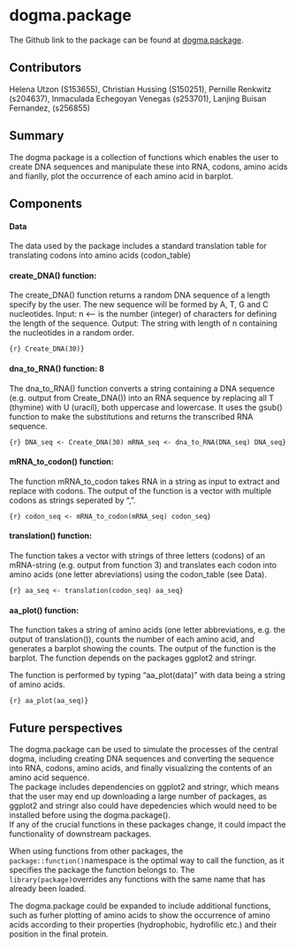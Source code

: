 
# dogma.package

The Github link to the package can be found at
[dogma.package](https://github.com/rforbiodatascience25/group_24_package).

## Contributors

Helena Utzon (S153655), Christian Hussing (S150251), Pernille Renkwitz
(s204637), Inmaculada Echegoyan Venegas (s253701), Lanjing Buisan
Fernandez, (s256855)

## Summary

The dogma package is a collection of functions which enables the user to
create DNA sequences and manipulate these into RNA, codons, amino acids
and fianlly, plot the occurrence of each amino acid in barplot.

## Components

#### Data

The data used by the package includes a standard translation table for
translating codons into amino acids (codon_table)

#### create_DNA() function:

The create_DNA() function returns a random DNA sequence of a length
specify by the user. The new sequence will be formed by A, T, G and C
nucleotides. Input: n \<– is the number (integer) of characters for
defining the length of the sequence. Output: The string with length of n
containing the nucleotides in a random order.

`{r} Create_DNA(30)}`

#### dna_to_RNA() function: 8

The dna_to_RNA() function converts a string containing a DNA sequence
(e.g. output from Create_DNA()) into an RNA sequence by replacing all T
(thymine) with U (uracil), both uppercase and lowercase. It uses the
gsub() function to make the substitutions and returns the transcribed
RNA sequence.

`{r} DNA_seq <- Create_DNA(30) mRNA_seq <- dna_to_RNA(DNA_seq) DNA_seq}`

#### mRNA_to_codon() function:

The function mRNA_to_codon takes RNA in a string as input to extract and
replace with codons. The output of the function is a vector with
multiple codons as strings seperated by “,”.

`{r} codon_seq <- mRNA_to_codon(mRNA_seq) codon_seq}`

#### translation() function:

The function takes a vector with strings of three letters (codons) of an
mRNA-string (e.g. output from function 3) and translates each codon into
amino acids (one letter abreviations) using the codon_table (see Data).

`{r} aa_seq <- translation(codon_seq) aa_seq}`

#### aa_plot() function:

The function takes a string of amino acids (one letter abbreviations,
e.g. the output of translation()), counts the number of each amino acid,
and generates a barplot showing the counts. The output of the function
is the barplot. The function depends on the packages ggplot2 and
stringr.

The function is performed by typing “aa_plot(data)” with data being a
string of amino acids.

`{r} aa_plot(aa_seq)}`

## Future perspectives

The dogma.package can be used to simulate the processes of the central
dogma, including creating DNA sequences and converting the sequence into
RNA, codons, amino acids, and finally visualizing the contents of an
amino acid sequence.  
The package includes dependencies on ggplot2 and stringr, which means
that the user may end up downloading a large number of packages, as
ggplot2 and stringr also could have depedencies which would need to be
installed before using the dogma.package().  
If any of the crucial functions in these packages change, it could
impact the functionality of downstream packages.

When using functions from other packages, the
`package::function()`namespace is the optimal way to call the function,
as it specifies the package the function belongs to. The
`library(package)`overrides any functions with the same name that has
already been loaded.

The dogma.package could be expanded to include additional functions,
such as furher plotting of amino acids to show the occurrence of amino
acids according to their properties (hydrophobic, hydrofilic etc.) and
their position in the final protein.
